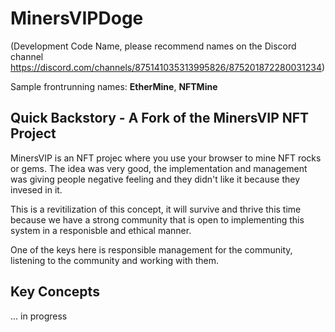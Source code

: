 # MinersVIPDoge 

(Development Code Name, please recommend names on the Discord channel https://discord.com/channels/875141035313995826/875201872280031234)

Sample frontrunning names: **EtherMine**, **NFTMine**


## Quick Backstory - A Fork of the MinersVIP NFT Project

MinersVIP is an NFT projec where you use your browser to mine NFT rocks or gems. The idea was very good, the implementation and management was giving people negative feeling and they didn't like it because they invesed in it.

This is a revitilization of this concept, it will survive and thrive this time because we have a strong community that is open to implementing this system in a responisble and ethical manner.

One of the keys here is responsible management for the community, listening to the community and working with them.



## Key Concepts


... in progress


